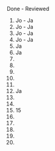 Done - Reviewed

1. Jo - Ja
2. Jo - Ja
3. Jo - Ja
4. Jo - Ja
5. Ja
6. Ja
7.
8.
9.
10.
11.
12. Ja
13.
14.
15. 15
16.
17.
18.
19.
20.
